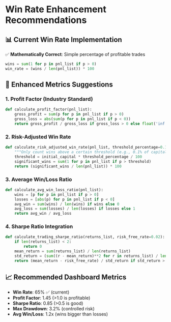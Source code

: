 # Win Rate Enhancement Recommendations

## 📊 Current Win Rate Implementation
✅ **Mathematically Correct**: Simple percentage of profitable trades

```python
wins = sum(1 for p in pnl_list if p > 0)
win_rate = (wins / len(pnl_list)) * 100
```

## 🚀 Enhanced Metrics Suggestions

### 1. **Profit Factor** (Industry Standard)
```python
def calculate_profit_factor(pnl_list):
    gross_profit = sum(p for p in pnl_list if p > 0)
    gross_loss = abs(sum(p for p in pnl_list if p < 0))
    return gross_profit / gross_loss if gross_loss > 0 else float('inf')
```

### 2. **Risk-Adjusted Win Rate**
```python
def calculate_risk_adjusted_win_rate(pnl_list, threshold_percentage=0.1):
    """Only count wins above a certain threshold (e.g., 0.1% of capital)"""
    threshold = initial_capital * threshold_percentage / 100
    significant_wins = sum(1 for p in pnl_list if p > threshold)
    return (significant_wins / len(pnl_list)) * 100
```

### 3. **Average Win/Loss Ratio**
```python
def calculate_avg_win_loss_ratio(pnl_list):
    wins = [p for p in pnl_list if p > 0]
    losses = [abs(p) for p in pnl_list if p < 0]
    avg_win = sum(wins) / len(wins) if wins else 0
    avg_loss = sum(losses) / len(losses) if losses else 1
    return avg_win / avg_loss
```

### 4. **Sharpe Ratio Integration**
```python
def calculate_trading_sharpe_ratio(returns_list, risk_free_rate=0.02):
    if len(returns_list) < 2:
        return 0
    mean_return = sum(returns_list) / len(returns_list)
    std_return = (sum((r - mean_return)**2 for r in returns_list) / len(returns_list))**0.5
    return (mean_return - risk_free_rate) / std_return if std_return > 0 else 0
```

## 📈 Recommended Dashboard Metrics
- **Win Rate**: 65% ✅ (current)
- **Profit Factor**: 1.45 (>1.0 is profitable)
- **Sharpe Ratio**: 0.85 (>0.5 is good)
- **Max Drawdown**: 3.2% (controlled risk)
- **Avg Win/Loss**: 1.2x (wins bigger than losses)
